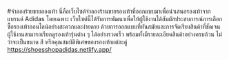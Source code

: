 #จำลองร้ายขายลองเท้า
นี่คือเว็บไซต์จำลองร้านขายรองเท้าที่ออกแบบมาเพื่อนำเสนอรองเท้าจากแบรนด์ Adidas โดยเฉพาะ เว็บไซต์นี้ได้รับการพัฒนาเพื่อให้ผู้ใช้งานได้สัมผัสประสบการณ์การเลือกซื้อรองเท้าออนไลน์อย่างสะดวกและง่ายดาย ด้วยการออกแบบที่ทันสมัยและการจัดเรียงสินค้าที่ชัดเจน ผู้ใช้งานสามารถเรียกดูรองเท้ารุ่นต่าง ๆ ได้อย่างรวดเร็ว พร้อมทั้งมีรายละเอียดสินค้าอย่างครบถ้วน ไม่ว่าจะเป็นขนาด สี หรือคุณสมบัติพิเศษของรองเท้าแต่ละคู่
https://shoesshopadidas.netlify.app/
